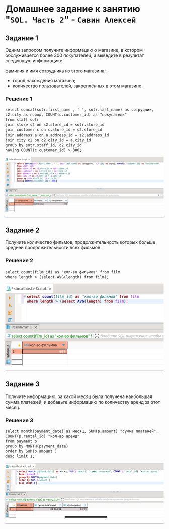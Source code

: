 # Домашнее задание к занятию "`SQL. Часть 2`" - `Савин Алексей`

## Задание 1
Одним запросом получите информацию о магазине, в котором обслуживается более 300 покупателей, и выведите в результат следующую информацию:  

фамилия и имя сотрудника из этого магазина;
- город нахождения магазина;
- количество пользователей, закреплённых в этом магазине.

### Решение 1  

```
select concat(sotr.first_name , ' ', sotr.last_name) as сотрудник,  c2.city as город, COUNT(c.customer_id) as "покупатели"
from staff sotr
join store s2 on s2.store_id = sotr.store_id 
join customer c on c.store_id = s2.store_id
join address a on a.address_id = s2.address_id 
join city c2 on c2.city_id = a.city_id 
group by sotr.staff_id, c2.city_id 
having COUNT(c.customer_id) > 300;
```
![part1](https://github.com/AI-Savin/hw_SQL_2/blob/main/img/part1.png)    
  
---

## Задание 2
Получите количество фильмов, продолжительность которых больше средней продолжительности всех фильмов.  

### Решение 2  
```
select count(film_id) as "кол-во фильмов" from film 
where length > (select AVG(length) from film);
```
![part2](https://github.com/AI-Savin/hw_SQL_2/blob/main/img/part2.png)   

 ---

## Задание 3  
 Получите информацию, за какой месяц была получена наибольшая сумма платежей, и добавьте информацию по количеству аренд за этот месяц.  

 ### Решение 3  

 ```
select month(payment_date) as месяц, SUM(p.amount) "сумма платежей", COUNT(p.rental_id) "кол-во аренд" 
from payment p
group by MONTH(payment_date)
order by SUM(p.amount ) 
desc limit 1;
```
![part3](https://github.com/AI-Savin/hw_SQL_2/blob/main/img/part3.png)  

 ---
 
